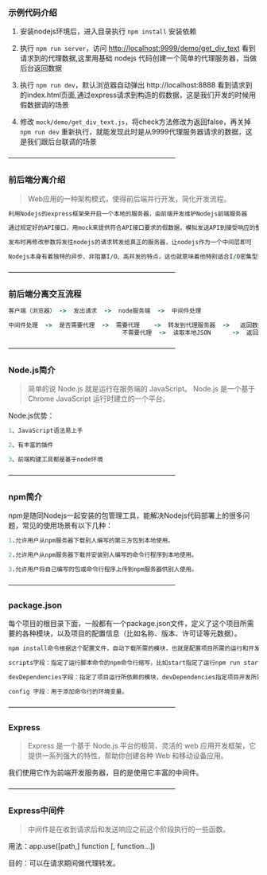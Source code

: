 ### 示例代码介绍

1. 安装nodejs环境后，进入目录执行 `npm install` 安装依赖

2. 执行 `npm run server`，访问 [http://localhost:9999/demo/get_div_text](http://localhost:9999/demo/get_div_text "http://localhost:9999/demo/get_div_text") 看到请求到的代理数据,这里用基础 nodejs 代码创建一个简单的代理服务器，当做后台返回数据

3. 执行 `npm run dev`，默认浏览器自动弹出 http://localhost:8888 看到请求到的index.html页面,通过express请求到构造的假数据，这是我们开发的时候用假数据调的场景

4. 修改 `mock/demo/get_div_text.js`，将check方法修改为返回false，再关掉 `npm run dev` 重新执行，就能发现此时是从9999代理服务器请求的数据，这是我们跟后台联调的场景

————————————————————————

### 前后端分离介绍

> Web应用的一种架构模式，使得前后端并行开发，简化开发流程。

```ruby
利用Nodejs的express框架来开启一个本地的服务器，由前端开发维护Nodejs前端服务器

通过规定好的API接口，用mock来提供符合API接口要求的假数据，模拟发送API到接受响应的整一个过程，此过程前端就不需要依赖于后端

发布时再修改参数将发往nodejs的请求转发给真正的服务器，让nodejs作为一个中间层即可

Nodejs本身有着独特的异步、非阻塞I/O、高并发的特点，这也就意味着他特别适合I/O密集型操作，在处理并发量比较大的请求上能力比较强
```

————————————————————————

### 前后端分离交互流程

```ruby
客户端（浏览器） ->  发出请求  ->  node服务端  ->  中间件处理

中间件处理  ->  是否需要代理  ->  需要代理    ->  转发到代理服务器  ->   返回数据给中间件  ->  返回数据给客户端
                                不需要代理  ->  读取本地JSON      ->  返回数据给客户端
```

————————————————————————

### Node.js简介

> 简单的说 Node.js 就是运行在服务端的 JavaScript。
> Node.js 是一个基于Chrome JavaScript 运行时建立的一个平台。

Node.js优势：

```ruby
1、JavaScript语法易上手

2、有丰富的插件

3、前端构建工具都是基于node环境
```

————————————————————————

### npm简介

npm是随同Nodejs一起安装的包管理工具，能解决Nodejs代码部署上的很多问题，常见的使用场景有以下几种：

```ruby
1.允许用户从npm服务器下载别人编写的第三方包到本地使用。

2.允许用户从npm服务器下载并安装别人编写的命令行程序到本地使用。

3.允许用户将自己编写的包或命令行程序上传到npm服务器供别人使用。
```

————————————————————————

### package.json

每个项目的根目录下面，一般都有一个package.json文件，定义了这个项目所需要的各种模块，以及项目的配置信息（比如名称、版本、许可证等元数据）。

```ruby
npm install命令根据这个配置文件，自动下载所需的模块，也就是配置项目所需的运行和开发环境。

scripts字段：指定了运行脚本命令的npm命令行缩写，比如start指定了运行npm run start时，所要执行的命令。

devDependencies字段：指定了项目运行所依赖的模块，devDependencies指定项目开发所需要的模块。

config 字段：用于添加命令行的环境变量。
```

————————————————————————

### Express

> Express 是一个基于 Node.js 平台的极简、灵活的 web 应用开发框架，它提供一系列强大的特性，帮助你创建各种 Web 和移动设备应用。

我们使用它作为前端开发服务器，目的是使用它丰富的中间件。

————————————————————————

### Express中间件

> 中间件是在收到请求后和发送响应之前这个阶段执行的一些函数。

用法：app.use([path,] function [, function...])

目的：可以在请求期间做代理转发。


